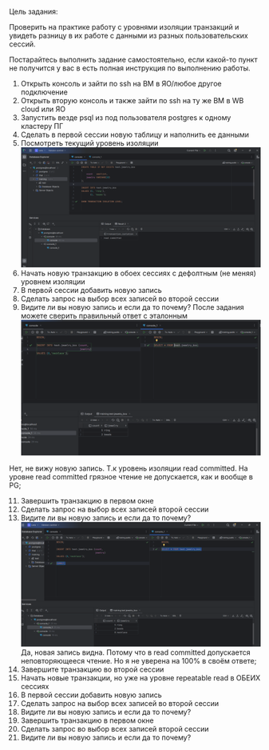 Цель задания:

Проверить на практике работу с уровнями изоляции транзакций и увидеть разницу в их работе с данными из разных пользовательских сессий.

Постарайтесь выполнить задание самостоятельно, если какой-то пункт не получится у вас в есть полная инструкция по выполнению работы.



1) Открыть консоль и зайти по ssh на ВМ в ЯО/любое другое подключение
2) Открыть вторую консоль и также зайти по ssh на ту же ВМ в WB cloud или ЯО
3) Запустить везде psql из под пользователя postgres к одному кластеру ПГ
4) Сделать в первой сессии новую таблицу и наполнить ее данными
5) Посмотреть текущий уровень изоляции
  ![проверка уровня изоляции](https://github.com/LeraSolovieva/LeraSolo/blob/main/Практика/Картинки/проверка%20уровня%20изоляции.png)
7) Начать новую транзакцию в обоех сессиях с дефолтным (не меняя) уровнем изоляции
8) В первой сессии добавить новую запись
9) Сделать запрос на выбор всех записей во второй сессии
10) Видите ли вы новую запись и если да то почему? После задания можете сверить правильный ответ с эталонным
  ![шаг 9](https://github.com/LeraSolovieva/LeraSolo/blob/main/Практика/Картинки/шаг%209%20.png)

Нет, не вижу новую запись. Т.к уровень изоляции read committed. На уровне  read committed грязное чтение не допускается, как и вообще в PG;

11) Завершить транзакцию в первом окне
12) Сделать запрос на выбор всех записей второй сессии
13) Видите ли вы новую запись и если да то почему?
  ![шаг 13](https://github.com/LeraSolovieva/LeraSolo/blob/main/Практика/Картинки/шаг%2013.png)
Да, новая запись видна. Потому что в read committed допускается неповторяющееся чтение. Но я не уверена на 100% в своём ответе;
14) Завершите транзакцию во второй сессии
15) Начать новые транзакции, но уже на уровне repeatable read в ОБЕИХ сессиях
16) В первой сессии добавить новую запись
17) Сделать запрос на выбор всех записей во второй сессии
18) Видите ли вы новую запись и если да то почему?
19) Завершить транзакцию в первом окне
20) Сделать запрос во выбор всех записей второй сессии
21) Видите ли вы новую запись и если да то почему?
